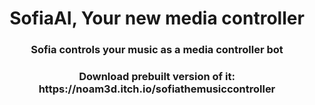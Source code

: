 <h1 align="center">SofiaAI, Your new media controller</h1>
<h3 align="center">Sofia controls your music as a media controller bot</h3>


<h3 align="center">Download prebuilt version of it: https://noam3d.itch.io/sofiathemusiccontroller</h3>
